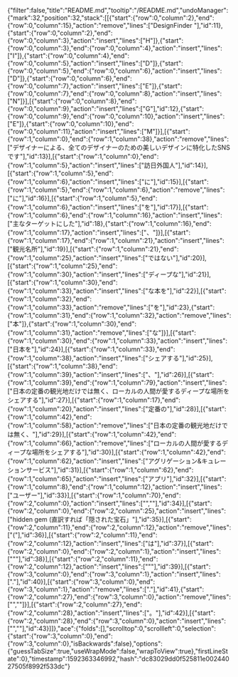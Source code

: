 {"filter":false,"title":"README.md","tooltip":"/README.md","undoManager":{"mark":32,"position":32,"stack":[[{"start":{"row":0,"column":2},"end":{"row":0,"column":15},"action":"remove","lines":["DesignFinder "],"id":11},{"start":{"row":0,"column":2},"end":{"row":0,"column":3},"action":"insert","lines":["H"]},{"start":{"row":0,"column":3},"end":{"row":0,"column":4},"action":"insert","lines":["I"]},{"start":{"row":0,"column":4},"end":{"row":0,"column":5},"action":"insert","lines":["D"]},{"start":{"row":0,"column":5},"end":{"row":0,"column":6},"action":"insert","lines":["D"]},{"start":{"row":0,"column":6},"end":{"row":0,"column":7},"action":"insert","lines":["E"]},{"start":{"row":0,"column":7},"end":{"row":0,"column":8},"action":"insert","lines":["N"]}],[{"start":{"row":0,"column":8},"end":{"row":0,"column":9},"action":"insert","lines":["G"],"id":12},{"start":{"row":0,"column":9},"end":{"row":0,"column":10},"action":"insert","lines":["E"]},{"start":{"row":0,"column":10},"end":{"row":0,"column":11},"action":"insert","lines":["M"]}],[{"start":{"row":1,"column":0},"end":{"row":1,"column":38},"action":"remove","lines":["デザイナーによる、全てのデザイナーのための美しいデザインに特化したSNSです"],"id":13}],[{"start":{"row":1,"column":0},"end":{"row":1,"column":5},"action":"insert","lines":["訪日外国人"],"id":14}],[{"start":{"row":1,"column":5},"end":{"row":1,"column":6},"action":"insert","lines":["に"],"id":15}],[{"start":{"row":1,"column":5},"end":{"row":1,"column":6},"action":"remove","lines":["に"],"id":16}],[{"start":{"row":1,"column":5},"end":{"row":1,"column":6},"action":"insert","lines":["を"],"id":17}],[{"start":{"row":1,"column":6},"end":{"row":1,"column":16},"action":"insert","lines":["主なターゲットにした"],"id":18},{"start":{"row":1,"column":16},"end":{"row":1,"column":17},"action":"insert","lines":["、"]}],[{"start":{"row":1,"column":17},"end":{"row":1,"column":21},"action":"insert","lines":["観光名所"],"id":19}],[{"start":{"row":1,"column":21},"end":{"row":1,"column":25},"action":"insert","lines":["ではない"],"id":20}],[{"start":{"row":1,"column":25},"end":{"row":1,"column":30},"action":"insert","lines":["ディープな"],"id":21}],[{"start":{"row":1,"column":30},"end":{"row":1,"column":33},"action":"insert","lines":["な本を"],"id":22}],[{"start":{"row":1,"column":32},"end":{"row":1,"column":33},"action":"remove","lines":["を"],"id":23},{"start":{"row":1,"column":31},"end":{"row":1,"column":32},"action":"remove","lines":["本"]},{"start":{"row":1,"column":30},"end":{"row":1,"column":31},"action":"remove","lines":["な"]}],[{"start":{"row":1,"column":30},"end":{"row":1,"column":33},"action":"insert","lines":["日本を"],"id":24}],[{"start":{"row":1,"column":33},"end":{"row":1,"column":38},"action":"insert","lines":["シェアする"],"id":25}],[{"start":{"row":1,"column":38},"end":{"row":1,"column":39},"action":"insert","lines":["、"],"id":26}],[{"start":{"row":1,"column":39},"end":{"row":1,"column":79},"action":"insert","lines":["日本の定番の観光地だけでは無く、ローカルの人間が愛するディープな場所をシェアする"],"id":27}],[{"start":{"row":1,"column":17},"end":{"row":1,"column":20},"action":"insert","lines":["定番の"],"id":28}],[{"start":{"row":1,"column":42},"end":{"row":1,"column":58},"action":"remove","lines":["日本の定番の観光地だけでは無く、"],"id":29}],[{"start":{"row":1,"column":42},"end":{"row":1,"column":66},"action":"remove","lines":["ローカルの人間が愛するディープな場所をシェアする"],"id":30}],[{"start":{"row":1,"column":42},"end":{"row":1,"column":62},"action":"insert","lines":["アグリゲーション&キュレーションサービス"],"id":31}],[{"start":{"row":1,"column":62},"end":{"row":1,"column":65},"action":"insert","lines":["アプリ"],"id":32}],[{"start":{"row":1,"column":8},"end":{"row":1,"column":12},"action":"insert","lines":["ユーザー"],"id":33}],[{"start":{"row":1,"column":70},"end":{"row":2,"column":0},"action":"insert","lines":["",""],"id":34}],[{"start":{"row":2,"column":0},"end":{"row":2,"column":25},"action":"insert","lines":["hidden gem (直訳すれば「隠された宝石」"],"id":35}],[{"start":{"row":2,"column":11},"end":{"row":2,"column":12},"action":"remove","lines":["("],"id":36}],[{"start":{"row":2,"column":11},"end":{"row":2,"column":12},"action":"insert","lines":["は"],"id":37}],[{"start":{"row":2,"column":0},"end":{"row":2,"column":1},"action":"insert","lines":["\""],"id":38}],[{"start":{"row":2,"column":11},"end":{"row":2,"column":12},"action":"insert","lines":["\""],"id":39}],[{"start":{"row":3,"column":0},"end":{"row":3,"column":1},"action":"insert","lines":["."],"id":40}],[{"start":{"row":3,"column":0},"end":{"row":3,"column":1},"action":"remove","lines":["."],"id":41},{"start":{"row":2,"column":27},"end":{"row":3,"column":0},"action":"remove","lines":["",""]}],[{"start":{"row":2,"column":27},"end":{"row":2,"column":28},"action":"insert","lines":["。"],"id":42}],[{"start":{"row":2,"column":28},"end":{"row":3,"column":0},"action":"insert","lines":["",""],"id":43}]]},"ace":{"folds":[],"scrolltop":0,"scrollleft":0,"selection":{"start":{"row":3,"column":0},"end":{"row":3,"column":0},"isBackwards":false},"options":{"guessTabSize":true,"useWrapMode":false,"wrapToView":true},"firstLineState":0},"timestamp":1592363346992,"hash":"dc83029dd0f525811e00244027505f8992f533dc"}